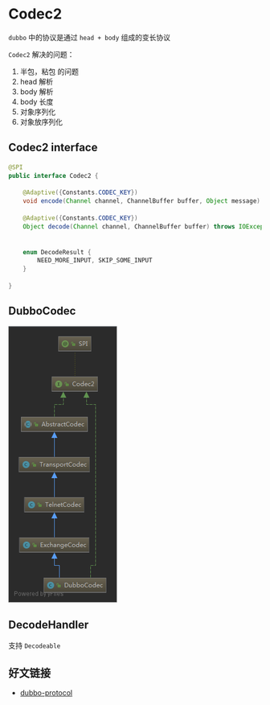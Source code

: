 # Codec2

`dubbo` 中的协议是通过 `head + body` 组成的变长协议

`Codec2` 解决的问题：

1. 半包，粘包 的问题
2. head 解析
3. body 解析
4. body 长度
5. 对象序列化
6. 对象放序列化

## Codec2 interface

```java
@SPI
public interface Codec2 {

    @Adaptive({Constants.CODEC_KEY})
    void encode(Channel channel, ChannelBuffer buffer, Object message) throws IOException;

    @Adaptive({Constants.CODEC_KEY})
    Object decode(Channel channel, ChannelBuffer buffer) throws IOException;


    enum DecodeResult {
        NEED_MORE_INPUT, SKIP_SOME_INPUT
    }

}
```

## DubboCodec

![DubboCodec](./images/dubbo-DubboCodec.png)

## DecodeHandler

支持 `Decodeable`

## 好文链接

- [dubbo-protocol](http://dubbo.incubator.apache.org/zh-cn/blog/dubbo-protocol.html)
